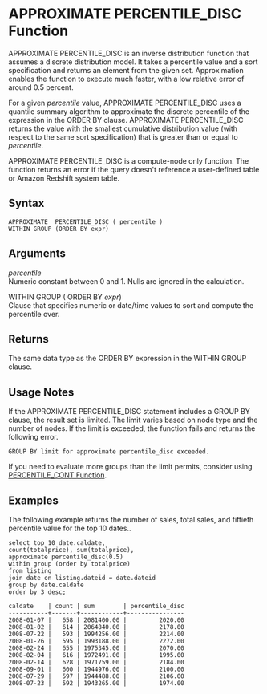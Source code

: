 # APPROXIMATE PERCENTILE\_DISC Function<a name="r_APPROXIMATE_PERCENTILE_DISC"></a>

APPROXIMATE PERCENTILE\_DISC is an inverse distribution function that assumes a discrete distribution model\. It takes a percentile value and a sort specification and returns an element from the given set\. Approximation enables the function to execute much faster, with a low relative error of around 0\.5 percent\.

For a given *percentile* value, APPROXIMATE PERCENTILE\_DISC uses a quantile summary algorithm to approximate the discrete percentile of the expression in the ORDER BY clause\. APPROXIMATE PERCENTILE\_DISC returns the value with the smallest cumulative distribution value \(with respect to the same sort specification\) that is greater than or equal to *percentile*\. 

APPROXIMATE PERCENTILE\_DISC is a compute\-node only function\. The function returns an error if the query doesn't reference a user\-defined table or Amazon Redshift system table\.

## Syntax<a name="r_APPROXIMATE_PERCENTILE_DISC-synopsis"></a>

```
APPROXIMATE  PERCENTILE_DISC ( percentile )
WITHIN GROUP (ORDER BY expr)
```

## Arguments<a name="r_APPROXIMATE_PERCENTILE_DISC-arguments"></a>

 *percentile*   
Numeric constant between 0 and 1\. Nulls are ignored in the calculation\.

WITHIN GROUP \( ORDER BY *expr*\)   
Clause that specifies numeric or date/time values to sort and compute the percentile over\. 

## Returns<a name="r_APPROXIMATE_PERCENTILE_DISC-returns"></a>

The same data type as the ORDER BY expression in the WITHIN GROUP clause\.

## Usage Notes<a name="w6aac49c11c13c15c15"></a>

If the APPROXIMATE PERCENTILE\_DISC statement includes a GROUP BY clause, the result set is limited\. The limit varies based on node type and the number of nodes\. If the limit is exceeded, the function fails and returns the following error\.

```
GROUP BY limit for approximate percentile_disc exceeded.
```

If you need to evaluate more groups than the limit permits, consider using [PERCENTILE\_CONT Function](r_PERCENTILE_CONT.md)\. 

## Examples<a name="r_APPROXIMATE_PERCENTILE_DISC-examples"></a>

The following example returns the number of sales, total sales, and fiftieth percentile value for the top 10 dates\.\. 

```
select top 10 date.caldate,
count(totalprice), sum(totalprice),
approximate percentile_disc(0.5) 
within group (order by totalprice)
from listing
join date on listing.dateid = date.dateid
group by date.caldate
order by 3 desc;

caldate    | count | sum        | percentile_disc
-----------+-------+------------+----------------
2008-01-07 |   658 | 2081400.00 |         2020.00
2008-01-02 |   614 | 2064840.00 |         2178.00
2008-07-22 |   593 | 1994256.00 |         2214.00
2008-01-26 |   595 | 1993188.00 |         2272.00
2008-02-24 |   655 | 1975345.00 |         2070.00
2008-02-04 |   616 | 1972491.00 |         1995.00
2008-02-14 |   628 | 1971759.00 |         2184.00
2008-09-01 |   600 | 1944976.00 |         2100.00
2008-07-29 |   597 | 1944488.00 |         2106.00
2008-07-23 |   592 | 1943265.00 |         1974.00
```